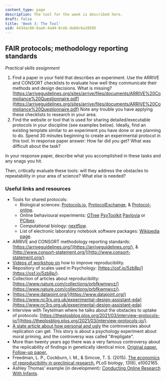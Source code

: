 ```yaml
---
content_type: page
description: The tool for the week is described here.
draft: false
title: 'Week 3: The Tool'
uid: 4434ac86-6aab-4ad4-8ceb-dab0c6a28505
---
```

## FAIR protocols; methodology reporting standards

*Practical skills assignment*

1. Find a paper in your field that describes an experiment. Use the ARRIVE and CONSORT checklists to evaluate how well they communicate their methods and design decisions. What is missing? [https://arriveguidelines.org/sites/arrive/files/documents/ARRIVE%20Compliance%20Questionnaire.pdf](https://arriveguidelines.org/sites/arrive/files/documents/ARRIVE%20Compliance%20Questionnaire.pdf) Note any trouble you have applying these checklists to research in your area.
2. Find the website or tool that is used for sharing detailed/executable protocols in your discipline (see examples below). Ideally, find an existing template similar to an experiment you have done or are planning to do. Spend 30 minutes beginning to create an experimental protocol in this tool. In response paper answer: How far did you get? What was difficult about the task?

In your response paper, describe what you accomplished in these tasks and any snags you hit.

Then, critically evaluate these tools: will they address the obstacles to repeatability in your area of science? What else is needed? 

### Useful links and resources

- Tools for shared protocols:
    - Biological sciences: [Protocols.io](https://www.protocols.io), [ProtocolExchange](https://protocolexchange.researchsquare.com), & [Protocol-online](http://www.protocol-online.org).
    - Online behavioural experiments: [OTree](https://www.otree.org) [PsyToolkit](https://www.psytoolkit.org) [Pavlovia](https://pavlovia.org/docs/home/about) or [PCIbex](https://farm.pcibex.net).
    - Computational biology: [nextflow](https://www.nextflow.io).
    - List of electronic laboratory notebook software packages: [Wikipedia page](https://en.wikipedia.org/wiki/List_of_electronic_laboratory_notebook_software_packages).
- ARRIVE and CONSORT methodology reporting standards: [https://arriveguidelines.org/](https://arriveguidelines.org/)  & [http://www.consort-statement.org/](http://www.consort-statement.org/).
- [Videos of workshop on](https://www.youtube.com/watch?v=kzUtpDBo8wk) how to improve reproducibility.
- Repository of scales used in Psychology: [https://osf.io/5zb8p/](https://osf.io/5zb8p/).
- Collection of articles about reproducibility: [https://www.nature.com/collections/prbfkwmwvz/](https://www.nature.com/collections/prbfkwmwvz/).
- [https://www.datajoint.org/](https://www.datajoint.org/)
- [https://www.nc3rs.org.uk/experimental-design-assistant-eda](https://www.nc3rs.org.uk/experimental-design-assistant-eda)
- Interview with Teytelman where he talks about the obstacles to uptake of protocols: [https://theplosblog.plos.org/2021/03/interview-protocols-io/](https://theplosblog.plos.org/2021/03/interview-protocols-io/).
- [A slate article about how personal and ugly](https://slate.com/technology/2014/07/replication-controversy-in-psychology-bullying-file-drawer-effect-blog-posts-repligate.html) the controversies about replication can get. This story is about a psychology experiment about moral priming, and the controversy was called "#repligate". 
- More than twenty years ago there was a very famous controversy about the replicability of findings in genetically identical mice. [Original paper.](https://www.science.org/doi/full/10.1126/science.284.5420.1670?casa_token=D1uKhTqWSyQAAAAA%3AuU3axsIOKE8c1Y3d1b636WguDZHGWwCFw6eaY-SHEIX5ae3VwSIBN-rOg1xhEf3s_QTWEcRvBQQiRQ) [Follow-up paper.](https://onlinelibrary.wiley.com/doi/epdf/10.1002/neu.10173)
- Freedman, L. P., Cockburn, I. M., & Simcoe, T. S. (2015). [The economics of reproducibility in preclinical research.](https://journals.plos.org/plosbiology/article?id=10.1371/journal.pbio.1002165) *PLoS biology*, *13*(6), e1002165.
- Ashley Thomas' example (in development): [Conducting Online Research With Infants](https://www.protocols.io/view/conducting-online-research-with-infants-byjapuie).